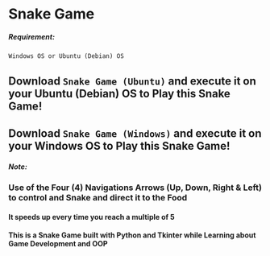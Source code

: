 # Snake Game

##### Requirement:
    Windows OS or Ubuntu (Debian) OS

## Download `Snake Game (Ubuntu)` and execute it on your Ubuntu (Debian) OS to Play this Snake Game!
## Download `Snake Game (Windows)` and execute it on your Windows OS to Play this Snake Game!

##### Note:
### Use of the Four (4) Navigations Arrows (Up, Down, Right & Left) to control and Snake and direct it to the Food
#### It speeds up every time you reach a multiple of 5

#### This is a Snake Game built with Python and Tkinter while Learning about Game Development and OOP

